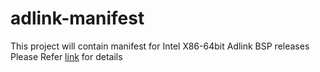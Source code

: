 # adlink-manifest
This project will contain manifest for Intel X86-64bit Adlink BSP releases
Please Refer [link](https://github.com/ADLINK/meta-adlink-x86-64bit/tree/master) for details 
